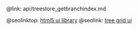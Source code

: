 @link: api/treestore_getbranchindex.md

@seolinktop: [html5 ui library](https://webix.com)
@seolink: [tree grid ui](https://webix.com/widget/treetable/)
